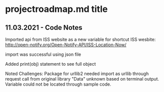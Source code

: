 #  projectroadmap.md title
## 11.03.2021 - Code Notes

Imported api from ISS website as a new variable for shortcut
ISS wesbite: http://open-notify.org/Open-Notify-API/ISS-Location-Now/

import was successful using json file

Added print(obj) statement to see full object

Noted Challenges: Package for urllib2 needed import as urllib through request call from original library
"Data" unknown based on terminal output. Variable could not be located through sample code. 